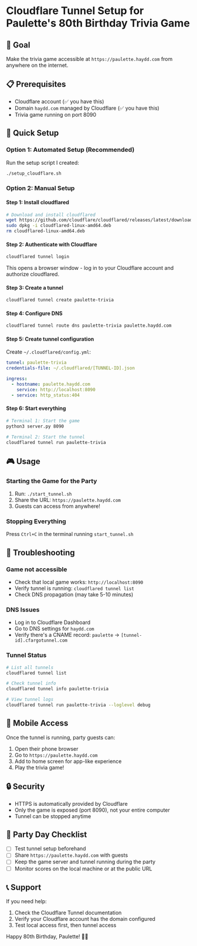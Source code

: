 # Cloudflare Tunnel Setup for Paulette's 80th Birthday Trivia Game

## 🎯 Goal
Make the trivia game accessible at `https://paulette.haydd.com` from anywhere on the internet.

## 📋 Prerequisites
- Cloudflare account (✅ you have this)
- Domain `haydd.com` managed by Cloudflare (✅ you have this)
- Trivia game running on port 8090

## 🚀 Quick Setup

### Option 1: Automated Setup (Recommended)
Run the setup script I created:
```bash
./setup_cloudflare.sh
```

### Option 2: Manual Setup

#### Step 1: Install cloudflared
```bash
# Download and install cloudflared
wget https://github.com/cloudflare/cloudflared/releases/latest/download/cloudflared-linux-amd64.deb
sudo dpkg -i cloudflared-linux-amd64.deb
rm cloudflared-linux-amd64.deb
```

#### Step 2: Authenticate with Cloudflare
```bash
cloudflared tunnel login
```
This opens a browser window - log in to your Cloudflare account and authorize cloudflared.

#### Step 3: Create a tunnel
```bash
cloudflared tunnel create paulette-trivia
```

#### Step 4: Configure DNS
```bash
cloudflared tunnel route dns paulette-trivia paulette.haydd.com
```

#### Step 5: Create tunnel configuration
Create `~/.cloudflared/config.yml`:
```yaml
tunnel: paulette-trivia
credentials-file: ~/.cloudflared/[TUNNEL-ID].json

ingress:
  - hostname: paulette.haydd.com
    service: http://localhost:8090
  - service: http_status:404
```

#### Step 6: Start everything
```bash
# Terminal 1: Start the game
python3 server.py 8090

# Terminal 2: Start the tunnel
cloudflared tunnel run paulette-trivia
```

## 🎮 Usage

### Starting the Game for the Party
1. Run: `./start_tunnel.sh`
2. Share the URL: `https://paulette.haydd.com`
3. Guests can access from anywhere!

### Stopping Everything
Press `Ctrl+C` in the terminal running `start_tunnel.sh`

## 🔧 Troubleshooting

### Game not accessible
- Check that local game works: `http://localhost:8090`
- Verify tunnel is running: `cloudflared tunnel list`
- Check DNS propagation (may take 5-10 minutes)

### DNS Issues
- Log in to Cloudflare Dashboard
- Go to DNS settings for `haydd.com`
- Verify there's a CNAME record: `paulette` → `[tunnel-id].cfargotunnel.com`

### Tunnel Status
```bash
# List all tunnels
cloudflared tunnel list

# Check tunnel info
cloudflared tunnel info paulette-trivia

# View tunnel logs
cloudflared tunnel run paulette-trivia --loglevel debug
```

## 📱 Mobile Access
Once the tunnel is running, party guests can:
1. Open their phone browser
2. Go to `https://paulette.haydd.com`
3. Add to home screen for app-like experience
4. Play the trivia game!

## 🔒 Security
- HTTPS is automatically provided by Cloudflare
- Only the game is exposed (port 8090), not your entire computer
- Tunnel can be stopped anytime

## 🎉 Party Day Checklist
- [ ] Test tunnel setup beforehand
- [ ] Share `https://paulette.haydd.com` with guests
- [ ] Keep the game server and tunnel running during the party
- [ ] Monitor scores on the local machine or at the public URL

## 📞 Support
If you need help:
1. Check the Cloudflare Tunnel documentation
2. Verify your Cloudflare account has the domain configured
3. Test local access first, then tunnel access

Happy 80th Birthday, Paulette! 🎂🎉
